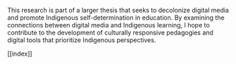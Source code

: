 This research is part of a larger thesis that seeks to decolonize digital media and promote Indigenous self-determination in education. By examining the connections between digital media and Indigenous learning, I hope to contribute to the development of culturally responsive pedagogies and digital tools that prioritize Indigenous perspectives.

[[index]]